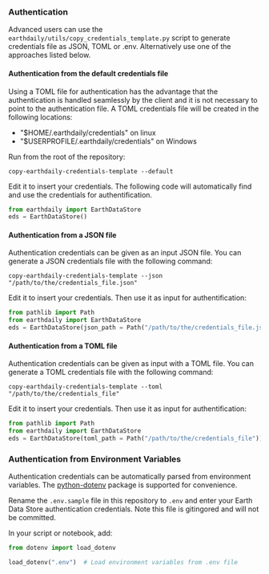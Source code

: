 ### Authentication

Advanced users can use the `earthdaily/utils/copy_credentials_template.py` script to generate credentials file as JSON, TOML or .env. Alternatively use one of the approaches listed below.

#### Authentication from the default credentials file

Using a TOML file for authentication has the advantage that the authentication is handled seamlessly by the client and it is not necessary to point to the authentication file. 
A TOML credentials file will be created in the following locations:

* "$HOME/.earthdaily/credentials" on linux
* "$USERPROFILE/.earthdaily/credentials" on Windows

Run from the root of the repository:
```console
copy-earthdaily-credentials-template --default
```

Edit it to insert your credentials.
The following code will automatically find and use the credentials for authentification.

```python
from earthdaily import EarthDataStore
eds = EarthDataStore()
```

#### Authentication from a JSON file

Authentication credentials can be given as an input JSON file.
You can generate a JSON credentials file with the following command:

```console
copy-earthdaily-credentials-template --json "/path/to/the/credentials_file.json"
```

Edit it to insert your credentials.
Then use it as input for authentification:

```python
from pathlib import Path
from earthdaily import EarthDataStore
eds = EarthDataStore(json_path = Path("/path/to/the/credentials_file.json"))
```

#### Authentication from a TOML file

Authentication credentials can be given as input with a TOML file.
You can generate a TOML credentials file with the following command:

```console
copy-earthdaily-credentials-template --toml "/path/to/the/credentials_file"
```

Edit it to insert your credentials.
Then use it as input for authentification:

```python
from pathlib import Path
from earthdaily import EarthDataStore
eds = EarthDataStore(toml_path = Path("/path/to/the/credentials_file"))
```

### Authentication from Environment Variables

Authentication credentials can be automatically parsed from environment variables.
The [python-dotenv](https://github.com/theskumar/python-dotenv) package is supported for convenience.

Rename the `.env.sample` file in this repository to `.env` and enter your Earth Data Store authentication credentials. 
Note this file is gitingored and will not be committed.

In your script or notebook, add:

```python
from dotenv import load_dotenv

load_dotenv(".env")  # Load environment variables from .env file
```